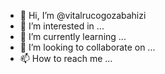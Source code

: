 - 👋 Hi, I’m @vitalrucogozabahizi
- 👀 I’m interested in ...
- 🌱 I’m currently learning ...
- 💞️ I’m looking to collaborate on ...
- 📫 How to reach me ...

<!---
vitalrucogozabahizi/vitalrucogozabahizi is a ✨ special ✨ repository because its `README.md` (this file) appears on your GitHub profile.
You can click the Preview link to take a look at your changes.
--->

